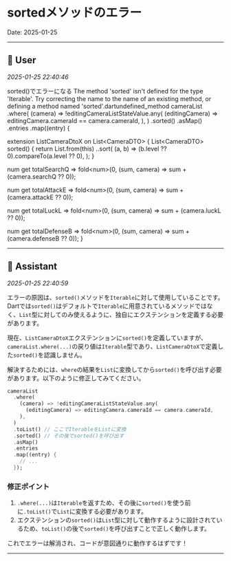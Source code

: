 # sortedメソッドのエラー

Date: 2025-01-25

---

## 👤 User
*2025-01-25 22:40:46*

sorted()でエラーになる
The method 'sorted' isn't defined for the type 'Iterable'.
Try correcting the name to the name of an existing method, or defining a method named 'sorted'.dartundefined_method
cameraList
                  .where(
                    (camera) =&gt; !editingCameraListStateValue.any(
                      (editingCamera) =&gt;
                          editingCamera.cameraId == camera.cameraId,
                    ),
                  )
                  .sorted()
                  .asMap()
                  .entries
                  .map((entry) {

extension ListCameraDtoX on List&lt;CameraDTO&gt; {
  List&lt;CameraDTO&gt; sorted() {
    return List.from(this)
      ..sort(
        (a, b) =&gt; (b.level ?? 0).compareTo(a.level ?? 0),
      );
  }

  num get totalSearchQ =&gt;
      fold&lt;num&gt;(0, (sum, camera) =&gt; sum + (camera.searchQ ?? 0));

  num get totalAttackE =&gt;
      fold&lt;num&gt;(0, (sum, camera) =&gt; sum + (camera.attackE ?? 0));

  num get totalLuckL =&gt;
      fold&lt;num&gt;(0, (sum, camera) =&gt; sum + (camera.luckL ?? 0));

  num get totalDefenseB =&gt;
      fold&lt;num&gt;(0, (sum, camera) =&gt; sum + (camera.defenseB ?? 0));
}

---

## 🤖 Assistant
*2025-01-25 22:40:59*

エラーの原因は、`sorted()`メソッドを`Iterable`に対して使用していることです。Dartでは`sorted()`はデフォルトで`Iterable`に用意されているメソッドではなく、`List`型に対してのみ使えるように、独自にエクステンションを定義する必要があります。

現在、`ListCameraDtoX`エクステンションに`sorted()`を定義していますが、`cameraList.where(...)`の戻り値は`Iterable`型であり、`ListCameraDtoX`で定義した`sorted()`を認識しません。

解決するためには、`where`の結果を`List`に変換してから`sorted()`を呼び出す必要があります。以下のように修正してみてください。

```dart
cameraList
  .where(
    (camera) => !editingCameraListStateValue.any(
      (editingCamera) => editingCamera.cameraId == camera.cameraId,
    ),
  )
  .toList() // ここでIterableをListに変換
  .sorted() // その後でsorted()を呼び出す
  .asMap()
  .entries
  .map((entry) {
    // ...
  });
```

### 修正ポイント
1. `.where(...)`は`Iterable`を返すため、その後に`sorted()`を使う前に`.toList()`で`List`に変換する必要があります。
2. エクステンションの`sorted()`は`List`型に対して動作するように設計されているため、`toList()`の後で`sorted()`を呼び出すことで正しく動作します。

これでエラーは解消され、コードが意図通りに動作するはずです！

---
